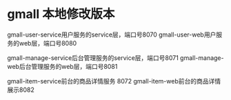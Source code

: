 # gmall 本地修改版本
gmall-user-service用户服务的service层，端口号8070
gmall-user-web用户服务的web层，端口号8080


gmall-manage-service后台管理服务的service层，端口号8071
gmall-manage-web后台管理服务的web层，端口号8081


gmall-item-service前台的商品详情服务 8072
gmall-item-web前台的商品详情展示8082